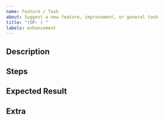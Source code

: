 ```yaml
---
name: Feature / Task
about: Suggest a new feature, improvement, or general task
title: "(SP: ) "
labels: enhancement
---
```


## Description
<!-- What should be done and why -->
<!-- Example: "Allow users to upload an avatar to personalize their profile." -->

## Steps
<!-- OPTIONAL -->
<!-- Suggested steps to complete the task -->
<!-- Example:
1. Add upload button to profile
2. Implement backend endpoint
3. Save file path in DB
4. Display avatar in UI
-->

## Expected Result
<!-- What should be achieved -->
<!-- Example: "User can upload and see their avatar in profile and comments." -->

## Extra
<!-- Links, designs, screenshots, or other helpful info -->
<!-- Example: "Attach Figma link or example screenshot." -->
